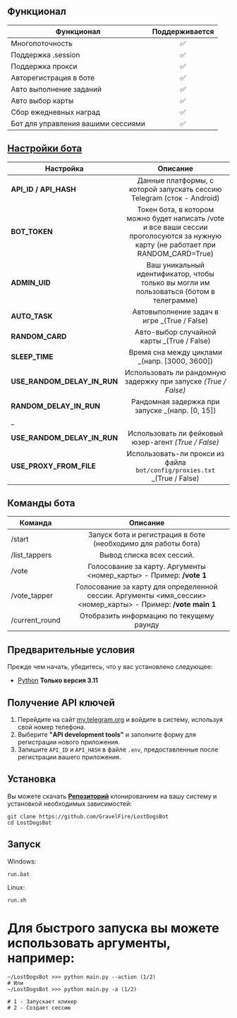 ## Функционал  
| Функционал                                              | Поддерживается |
|---------------------------------------------------------|:--------------:|
| Многопоточность                                         |       ✅        |
| Поддержка .session                                      |       ✅        |
| Поддержка прокси                                        |       ✅        |
| Авторегистрация в боте                                  |       ✅        |
| Авто выполнение заданий                                 |       ✅        |
| Авто выбор карты                                        |       ✅        |
| Сбор ежедневных наград                                  |       ✅        |
| Бот для управления вашими сессиями                                  |       ✅        |


## [Настройки бота](https://github.com/GravelFire/LostDogsBot/blob/master/.env-example/)
| Настройка               |                                Описание                                 |
|-------------------------|:-----------------------------------------------------------------------:|
| **API_ID / API_HASH**   | Данные платформы, с которой запускать сессию Telegram (сток - Android)  | 
| **BOT_TOKEN**           | Токен бота, в котором можно будет написать /vote и все ваши сессии проголосуются за нужную карту (не работает при RANDOM_CARD=True)  | 
| **ADMIN_UID**           | Ваш уникальный идентификатор, чтобы только вы могли им пользоваться (ботом в телеграмме)     | 
| **AUTO_TASK**           |               Автовыполнение задач в игре  _(True / False)                        |
| **RANDOM_CARD**         |      Авто-выбор случайной карты  _(True / False)                                  |
| **SLEEP_TIME**          |          Время сна между циклами _(напр. [3000, 3600])          |
| **USE_RANDOM_DELAY_IN_RUN**  | Использовать ли рандомную задержку при запуске _(True / False)_                               |
| **RANDOM_DELAY_IN_RUN**      | Рандомная задержка при запуске _(напр. [0, 15])
_                                               |
| **USE_RANDOM_DELAY_IN_RUN**  | Использовать ли фейковый юзер-агент _(True / False)_                               |
| **USE_PROXY_FROM_FILE** | Использовать-ли прокси из файла `bot/config/proxies.txt`  _(True / False) |

## Команды бота
| Команда               |                                Описание                                 |
|-------------------------|:-----------------------------------------------------------------------:|
| /start                 | Запуск бота и регистрация в боте (необходимо для работы бота)          |
| /list_tappers                  | Вывод списка всех сессий.                                               |
| /vote                  | Голосование за карту. Аргументы <номер_карты> - Пример: __/vote 1__                      |
| /vote_tapper                  | Голосование за карту для определенной сессии. Аргументы <имя_сессии> <номер_карты> - Пример: __/vote main 1__                                               |
| /current_round        | Отобразить информацию по текущему раунду                              |

## Предварительные условия
Прежде чем начать, убедитесь, что у вас установлено следующее:
- [Python](https://www.python.org/downloads/) **Только версия 3.11**

## Получение API ключей
1. Перейдите на сайт [my.telegram.org](https://my.telegram.org) и войдите в систему, используя свой номер телефона.
2. Выберите **"API development tools"** и заполните форму для регистрации нового приложения.
3. Запишите `API_ID` и `API_HASH` в файле `.env`, предоставленные после регистрации вашего приложения.

## Установка
Вы можете скачать [**Репозиторий**](https://github.com/GravelFire/LostDogsBot) клонированием на вашу систему и установкой необходимых зависимостей:
```shell
git clone https://github.com/GravelFire/LostDogsBot
cd LostDogsBot
```
## Запуск
Windows:
```shell
run.bat
```

Linux:
```shell
run.sh
```

# Для быстрого запуска вы можете использовать аргументы, например:

```shell
~/LostDogsBot >>> python main.py --action (1/2)
# Или
~/LostDogsBot >>> python main.py -a (1/2)

# 1 - Запускает кликер
# 2 - Создает сессию
```

